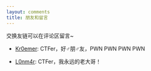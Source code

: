 ```yaml
---
layout: comments
title: 朋友和留言
---
```

交换友链可以在评论区留言~

- [Kr0emer](https://www.Kr0emer.com): CTFer，好♂朋♂友，PWN PWN PWN PWN

- [L0nm4r](https://www.lonmar.cn): CTFer，我永远的老大哥！
